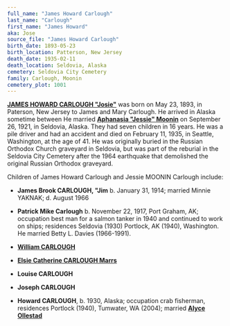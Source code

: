 ```yaml
---
full_name: "James Howard Carlough"
last_name: "Carlough"
first_name: "James Howard"
aka: Jose
source_file: "James Howard Carlough"
birth_date: 1893-05-23
birth_location: Patterson, New Jersey
death_date: 1935-02-11
death_location: Seldovia, Alaska
cemetery: Seldovia City Cemetery
family: Carlough, Moonin
cemetery_plot: 1001
---
```


[**JAMES HOWARD CARLOUGH "Josie"**](../_families/Carlough_Family.md) was born on May 23, 1893, in Paterson,
New Jersey to James and Mary Carlough. He arrived in Alaska sometime
between He married [**Aphanasia "Jessie" Moonin**](./Barnhardt_Jessie_Moonin.md) on September 26,
1921, in Seldovia, Alaska. They had seven children in 16 years. He was a
pile driver and had an accident and died on February 11, 1935, in
Seattle, Washington, at the age of 41. He was originally buried in the
Russian Orthodox Church graveyard in Seldovia, but was part of the
reburial in the Seldovia City Cemetery after the 1964 earthquake that
demolished the original Russian Orthodox graveyard.

Children of James Howard Carlough and Jessie MOONIN Carlough include:

 - **James Brook CARLOUGH, "Jim** b. January 31, 1914; married Minnie YAKNAK; d. August 1966

 - **Patrick Mike Carlough** b. November 22, 1917, Port Graham, AK; occupation best man for a salmon tanker in 1940 and continued to work on ships; residences Seldovia (1930) Portlock, AK (1940), Washington. He married Betty L. Davies (1966-1991).
 
 - [**William CARLOUGH**](./Carlough_William.md)
   
 - [**Elsie Catherine CARLOUGH Marrs**](./Marrs_Elsie_Catherine_Carlough.md)
 
 - **Louise CARLOUGH**
  
 - **Joseph CARLOUGH**
  
 - **Howard CARLOUGH**, b. 1930, Alaska; occupation crab fisherman, residences Portlock (1940), Tumwater, WA (2004); married [**Alyce Ollestad**](./Carlough_Alice_Ollestadt.md)




